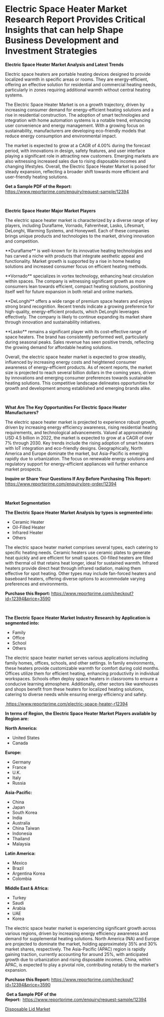<p><h1>Electric Space Heater Market Research Report Provides Critical Insights that can help Shape Business Development and Investment Strategies</h1></p><p><strong>Electric Space Heater Market Analysis and Latest Trends</strong></p>
<p><p>Electric space heaters are portable heating devices designed to provide localized warmth in specific areas or rooms. They are energy-efficient, offering an effective solution for residential and commercial heating needs, particularly in zones requiring additional warmth without central heating systems. </p><p>The Electric Space Heater Market is on a growth trajectory, driven by increasing consumer demand for energy-efficient heating solutions and a rise in residential construction. The adoption of smart technologies and integration with home automation systems is a notable trend, enhancing user convenience and energy management. With a growing focus on sustainability, manufacturers are developing eco-friendly models that reduce energy consumption and environmental impact.</p><p>The market is expected to grow at a CAGR of 4.00% during the forecast period, with innovations in design, safety features, and user interface playing a significant role in attracting new customers. Emerging markets are also witnessing increased sales due to rising disposable incomes and changing lifestyles. Overall, the Electric Space Heater Market is poised for steady expansion, reflecting a broader shift towards more efficient and user-friendly heating solutions.</p></p>
<p><strong>Get a Sample PDF of the Report:&nbsp;</strong> <a href="https://www.reportprime.com/enquiry/request-sample/12394?utm_campaign=3044&utm_medium=2&utm_source=Github&utm_content=ia&utm_term=18032025&utm_id=electric-space-heater">https://www.reportprime.com/enquiry/request-sample/12394</a></p>
<p>&nbsp;</p>
<p><strong>Electric Space Heater Major Market Players</strong></p>
<p><p>The electric space heater market is characterized by a diverse range of key players, including Duraflame, Vornado, Fahrenheat, Lasko, Lifesmart, DeLonghi, Warming Systems, and Honeywell. Each of these companies brings unique products and technologies to the market, driving innovation and competition.</p><p>**Duraflame** is well-known for its innovative heating technologies and has carved a niche with products that integrate aesthetic appeal and functionality. Market growth is supported by a rise in home heating solutions and increased consumer focus on efficient heating methods.</p><p>**Vornado** specializes in vortex technology, enhancing heat circulation within spaces. The company is witnessing significant growth as more consumers lean towards efficient, compact heating solutions, positioning itself well for future expansion in both retail and online markets.</p><p>**DeLonghi** offers a wide range of premium space heaters and enjoys strong brand recognition. Recent trends indicate a growing preference for high-quality, energy-efficient products, which DeLonghi leverages effectively. The company is likely to continue expanding its market share through innovation and sustainability initiatives.</p><p>**Lasko** remains a significant player with its cost-effective range of space heaters. The brand has consistently performed well, particularly during seasonal peaks. Sales revenue has seen positive trends, reflecting the growing demand for affordable heating solutions.</p><p>Overall, the electric space heater market is expected to grow steadily, influenced by increasing energy costs and heightened consumer awareness of energy-efficient products. As of recent reports, the market size is projected to reach several billion dollars in the coming years, driven by innovations and emerging consumer preferences towards sustainable heating solutions. This competitive landscape delineates opportunities for growth and development among established and emerging brands alike.</p></p>
<p>&nbsp;</p>
<p><strong>What Are The Key Opportunities For Electric Space Heater Manufacturers?</strong></p>
<p><p>The electric space heater market is projected to experience robust growth, driven by increasing energy efficiency awareness, rising residential heating requirements, and technological advancements. Valued at approximately USD 4.5 billion in 2022, the market is expected to grow at a CAGR of over 7% through 2030. Key trends include the rising adoption of smart heaters with IoT integration and eco-friendly designs. Geographically, North America and Europe dominate the market, but Asia-Pacific is emerging rapidly due to urbanization. The focus on renewable energy solutions and regulatory support for energy-efficient appliances will further enhance market prospects.</p></p>
<p><strong>Inquire or Share Your Questions If Any Before Purchasing This Report:</strong> <a href="https://www.reportprime.com/enquiry/pre-order/12394?utm_campaign=3044&utm_medium=2&utm_source=Github&utm_content=ia&utm_term=18032025&utm_id=electric-space-heater">https://www.reportprime.com/enquiry/pre-order/12394</a></p>
<p>&nbsp;</p>
<p><strong>Market Segmentation</strong></p>
<p><strong>The Electric Space Heater Market Analysis by types is segmented into:</strong></p>
<p><ul><li>Ceramic Heater</li><li>Oil-Filled Heater</li><li>Infrared Heater</li><li>Others</li></ul></p>
<p><p>The electric space heater market comprises several types, each catering to specific heating needs. Ceramic heaters use ceramic plates to generate heat quickly and are efficient for small spaces. Oil-filled heaters are filled with thermal oil that retains heat longer, ideal for sustained warmth. Infrared heaters provide direct heat through infrared radiation, making them effective for spot heating. Other types may include fan-forced heaters and baseboard heaters, offering diverse options to accommodate varying preferences and environments.</p></p>
<p><strong>Purchase this Report:&nbsp;</strong><a href="https://www.reportprime.com/checkout?id=12394&price=3590&utm_campaign=3044&utm_medium=2&utm_source=Github&utm_content=ia&utm_term=18032025&utm_id=electric-space-heater">https://www.reportprime.com/checkout?id=12394&price=3590</a></p>
<p>&nbsp;</p>
<p><strong>The Electric Space Heater Market Industry Research by Application is segmented into:</strong></p>
<p><ul><li>Family</li><li>Office</li><li>School</li><li>Others</li></ul></p>
<p><p>The electric space heater market serves various applications including family homes, offices, schools, and other settings. In family environments, these heaters provide customizable warmth for comfort during cold months. Offices utilize them for efficient heating, enhancing productivity in individual workspaces. Schools often deploy space heaters in classrooms to ensure a conducive learning atmosphere. Additionally, other sectors like warehouses and shops benefit from these heaters for localized heating solutions, catering to diverse needs while ensuring energy efficiency and safety.</p></p>
<p><a href="https://www.reportprime.com/electric-space-heater-r12394?utm_campaign=3044&utm_medium=2&utm_source=Github&utm_content=ia&utm_term=18032025&utm_id=electric-space-heater">&nbsp;https://www.reportprime.com/electric-space-heater-r12394</a></p>
<p><strong>In terms of Region, the Electric Space Heater Market Players available by Region are:</strong></p>
<p>
    <p> <strong> North America: </strong>
        <ul>
            <li>United States</li>
            <li>Canada</li>
        </ul>
        </p> 
    <p> <strong> Europe: </strong>
        <ul>
            <li>Germany</li>
            <li>France</li>
            <li>U.K.</li>
            <li>Italy</li>
            <li>Russia</li>
        </ul>
        </p> 
    <p> <strong> Asia-Pacific: </strong>
        <ul>
            <li>China</li>
            <li>Japan</li>
            <li>South Korea</li>
            <li>India</li>
            <li>Australia</li>
            <li>China Taiwan</li>
            <li>Indonesia</li>
            <li>Thailand</li>
            <li>Malaysia</li>
        </ul>
        </p> 
    <p> <strong> Latin America: </strong>
        <ul>
            <li>Mexico</li>
            <li>Brazil</li>
            <li>Argentina Korea</li>
            <li>Colombia</li>
        </ul>
        </p> 
    <p> <strong> Middle East & Africa: </strong>
        <ul>
            <li>Turkey</li>
            <li>Saudi</li>
            <li>Arabia</li>
            <li>UAE</li>
            <li>Korea</li>
        </ul>
    </p>
    </p>
<p><p>The electric space heater market is experiencing significant growth across various regions, driven by increasing energy efficiency awareness and demand for supplemental heating solutions. North America (NA) and Europe are projected to dominate the market, holding approximately 35% and 30% market shares, respectively. The Asia-Pacific (APAC) region is rapidly gaining traction, currently accounting for around 25%, with anticipated growth due to urbanization and rising disposable incomes. China, within APAC, is expected to play a pivotal role, contributing notably to the market's expansion.</p></p>
<p><strong>Purchase this Report: </strong><a href="https://www.reportprime.com/checkout?id=12394&price=3590&utm_campaign=3044&utm_medium=2&utm_source=Github&utm_content=ia&utm_term=18032025&utm_id=electric-space-heater">https://www.reportprime.com/checkout?id=12394&price=3590</a></p>
<p>&nbsp;<strong>Get a Sample PDF of the Report:&nbsp;&nbsp;</strong><a href="https://www.reportprime.com/enquiry/request-sample/12394?utm_campaign=3044&utm_medium=2&utm_source=Github&utm_content=ia&utm_term=18032025&utm_id=electric-space-heater">https://www.reportprime.com/enquiry/request-sample/12394</a></p>
<p><strong></strong></p>
<p><p><a href="https://github.com/verikaahova/Market-Research-Report-List-1/blob/main/disposable-lid-market.md?utm_campaign=3044&utm_medium=2&utm_source=Github&utm_content=ia&utm_term=18032025&utm_id=electric-space-heater">Disposable Lid Market</a></p></p>